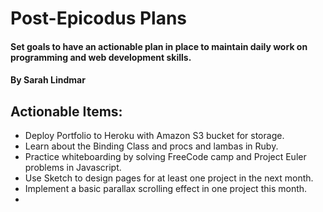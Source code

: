 # Post-Epicodus Plans

#### Set goals to have an actionable plan in place to maintain daily work on programming and web development skills.

#### By Sarah Lindmar

## Actionable Items:

* Deploy Portfolio to Heroku with Amazon S3 bucket for storage.
* Learn about the Binding Class and procs and lambas in Ruby.
* Practice whiteboarding by solving FreeCode camp and Project Euler problems in Javascript.
* Use Sketch to design pages for at least one project in the next month.
* Implement a basic parallax scrolling effect in one project this month.  
* 
